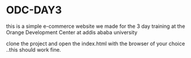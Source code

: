 # ODC-DAY3
 this is a simple e-commerce website we made for the 3 day training at the Orange Development Center at addis ababa university

clone the project and open the index.html with the browser of your choice ..this should work fine.
